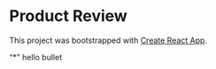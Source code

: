 # Product Review

This project was bootstrapped with [Create React App](https://github.com/facebook/create-react-app).

“*” hello bullet
